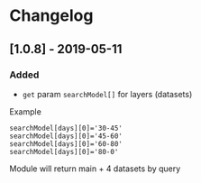 # Changelog
## [1.0.8] - 2019-05-11
### Added
- `get` param `searchModel[]` for layers (datasets) 

Example

    searchModel[days][0]='30-45'
    searchModel[days][0]='45-60'
    searchModel[days][0]='60-80'
    searchModel[days][0]='80-0'

Module will return main + 4 datasets by query
